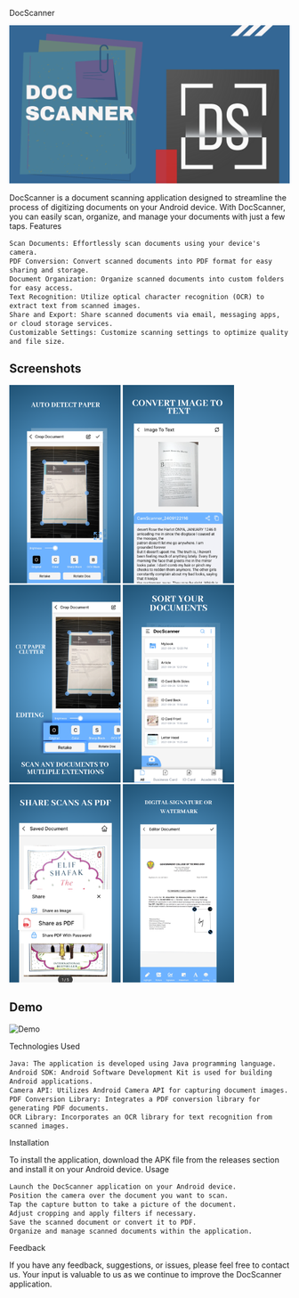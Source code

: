 DocScanner

![Banner](https://github.com/fahaddhabib/DocScanner/blob/master/assets/banner.png)

DocScanner is a document scanning application designed to streamline the process of digitizing documents on your Android device. With DocScanner, you can easily scan, organize, and manage your documents with just a few taps.
Features

    Scan Documents: Effortlessly scan documents using your device's camera.
    PDF Conversion: Convert scanned documents into PDF format for easy sharing and storage.
    Document Organization: Organize scanned documents into custom folders for easy access.
    Text Recognition: Utilize optical character recognition (OCR) to extract text from scanned images.
    Share and Export: Share scanned documents via email, messaging apps, or cloud storage services.
    Customizable Settings: Customize scanning settings to optimize quality and file size.

## Screenshots

<p float="left">
  <img src="https://github.com/fahaddhabib/DocScanner/blob/master/assets/ss1.png" width="200" />
  <img src="https://github.com/fahaddhabib/DocScanner/blob/master/assets/ss2.png" width="200" />
  <img src="https://github.com/fahaddhabib/DocScanner/blob/master/assets/ss3.png" width="200" />
  <img src="https://github.com/fahaddhabib/DocScanner/blob/master/assets/ss4.png" width="200" />
  <img src="https://github.com/fahaddhabib/DocScanner/blob/master/assets/ss5.png" width="200" />
  <img src="https://github.com/fahaddhabib/DocScanner/blob/master/assets/ss6.png" width="200" />
</p>


## Demo

![Demo](https://github.com/fahaddhabib/DocScanner/blob/master/assets/gif.gif)

Technologies Used

    Java: The application is developed using Java programming language.
    Android SDK: Android Software Development Kit is used for building Android applications.
    Camera API: Utilizes Android Camera API for capturing document images.
    PDF Conversion Library: Integrates a PDF conversion library for generating PDF documents.
    OCR Library: Incorporates an OCR library for text recognition from scanned images.

Installation

To install the application, download the APK file from the releases section and install it on your Android device.
Usage

    Launch the DocScanner application on your Android device.
    Position the camera over the document you want to scan.
    Tap the capture button to take a picture of the document.
    Adjust cropping and apply filters if necessary.
    Save the scanned document or convert it to PDF.
    Organize and manage scanned documents within the application.

Feedback

If you have any feedback, suggestions, or issues, please feel free to contact us. Your input is valuable to us as we continue to improve the DocScanner application.
